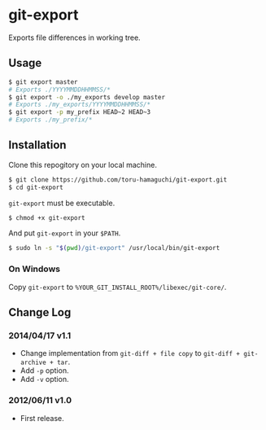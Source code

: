 
# git-export

Exports file differences in working tree.

## Usage

```bash
$ git export master
# Exports ./YYYYMMDDHHMMSS/*
$ git export -o ./my_exports develop master
# Exports ./my_exports/YYYYMMDDHHMMSS/*
$ git export -p my_prefix HEAD~2 HEAD~3
# Exports ./my_prefix/*
```

## Installation

Clone this repogitory on your local machine.

```bash
$ git clone https://github.com/toru-hamaguchi/git-export.git
$ cd git-export
```

`git-export` must be executable.

```bash
$ chmod +x git-export
```

And put `git-export` in your `$PATH`.

```bash
$ sudo ln -s "$(pwd)/git-export" /usr/local/bin/git-export
```

### On Windows

Copy `git-export` to `%YOUR_GIT_INSTALL_ROOT%/libexec/git-core/`.

## Change Log

### 2014/04/17 v1.1
* Change implementation from `git-diff + file copy` to `git-diff + git-archive + tar`.
* Add `-p` option.
* Add `-v` option.

### 2012/06/11 v1.0
* First release.
